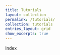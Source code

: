 ```yaml
---
title: Tutorials
layout: collection
permalink: /tutorials/
collection: tutorials
entries_layout: grid
show_excerpts: true
---
```


Index
